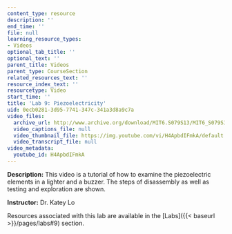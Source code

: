 ```yaml
---
content_type: resource
description: ''
end_time: ''
file: null
learning_resource_types:
- Videos
optional_tab_title: ''
optional_text: ''
parent_title: Videos
parent_type: CourseSection
related_resources_text: ''
resource_index_text: ''
resourcetype: Video
start_time: ''
title: 'Lab 9: Piezoelectricity'
uid: 0ecb0281-3d95-7741-347c-341a3d8a9c7a
video_files:
  archive_url: http://www.archive.org/download/MIT6.S079S13/MIT6_S079S13_lab09_300k.mp4
  video_captions_file: null
  video_thumbnail_file: https://img.youtube.com/vi/H4ApbdIFmkA/default.jpg
  video_transcript_file: null
video_metadata:
  youtube_id: H4ApbdIFmkA
---
```


**Description:** This video is a tutorial of how to examine the piezoelectric elements in a lighter and a buzzer. The steps of disassembly as well as testing and exploration are shown.

**Instructor:** Dr. Katey Lo

Resources associated with this lab are available in the [Labs]({{< baseurl >}}/pages/labs#9) section.